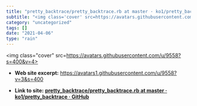 ```yaml
---
title: "pretty_backtrace/pretty_backtrace.rb at master · ko1/pretty_backtrace · GitHub"
subtitle: "<img class='cover' src=https://avatars.githubusercontent.com/u/9558?s=400&v=4>"
category: "uncategorized"
tags: []
date: "2021-04-06"
type: "rain"
---
```

<img class="cover" src=https://avatars.githubusercontent.com/u/9558?s=400&v=4>



* **Web site excerpt:** https://avatars1.githubusercontent.com/u/9558?v=3&s=400

* **Link to site:** **[pretty_backtrace/pretty_backtrace.rb at master · ko1/pretty_backtrace · GitHub](https://github.com/ko1/pretty_backtrace/blob/master/lib/pretty_backtrace.rb)**